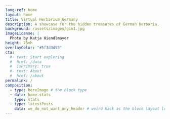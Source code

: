 ```yaml
---
lang-ref: home
layout: home
title: Virtual Herbarium Germany
description: A showcase for the hidden treasures of German herbaria.
background: /assets/images/gin1.jpg
imageLicense: |
  Photo by Katja Hiendlmayer
height: 75vh
overlayColor: "#5f3d3d55"
cta:
  #- text: Start exploring
  #  href: /data
  #  isPrimary: true
  #- text: About
  #  href: /about
permalink: /
composition:
  - type: heroImage # the block type
  - data: home.stats
    type: stats
  - type: latestPosts
    data: we_do_not_want_any_header # weird hack as the block layout looks for a data element and falls back to the page if none is present
---
```

